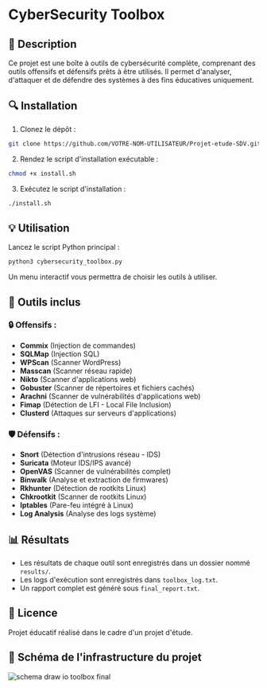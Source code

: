 
# CyberSecurity Toolbox

## 📌 Description
Ce projet est une boîte à outils de cybersécurité complète, comprenant des outils offensifs et défensifs prêts à être utilisés. Il permet d'analyser, d'attaquer et de défendre des systèmes à des fins éducatives uniquement.

## 🔍 Installation
1. Clonez le dépôt :
```bash
git clone https://github.com/VOTRE-NOM-UTILISATEUR/Projet-etude-SDV.git
```
2. Rendez le script d'installation exécutable :
```bash
chmod +x install.sh
```
3. Exécutez le script d'installation :
```bash
./install.sh
```

## 💡 Utilisation
Lancez le script Python principal :
```bash
python3 cybersecurity_toolbox.py
```
Un menu interactif vous permettra de choisir les outils à utiliser.

## 📑 Outils inclus
### 🔒 Offensifs :
- **Commix** (Injection de commandes)
- **SQLMap** (Injection SQL)
- **WPScan** (Scanner WordPress)
- **Masscan** (Scanner réseau rapide)
- **Nikto** (Scanner d'applications web)
- **Gobuster** (Scanner de répertoires et fichiers cachés)
- **Arachni** (Scanner de vulnérabilités d'applications web)
- **Fimap** (Détection de LFI - Local File Inclusion)
- **Clusterd** (Attaques sur serveurs d'applications)

### 🛡️ Défensifs :
- **Snort** (Détection d'intrusions réseau - IDS)
- **Suricata** (Moteur IDS/IPS avancé)
- **OpenVAS** (Scanner de vulnérabilités complet)
- **Binwalk** (Analyse et extraction de firmwares)
- **Rkhunter** (Détection de rootkits Linux)
- **Chkrootkit** (Scanner de rootkits Linux)
- **Iptables** (Pare-feu intégré à Linux)
- **Log Analysis** (Analyse des logs système)

## 📊 Résultats
- Les résultats de chaque outil sont enregistrés dans un dossier nommé `results/`.
- Les logs d'exécution sont enregistrés dans `toolbox_log.txt`.
- Un rapport complet est généré sous `final_report.txt`.

## 📄 Licence
Projet éducatif réalisé dans le cadre d'un projet d'étude.

## 📄 Schéma de l'infrastructure du projet

![schema draw io toolbox final](https://github.com/user-attachments/assets/5b21f8d0-aec8-45d5-8bd5-3513295bd446)


